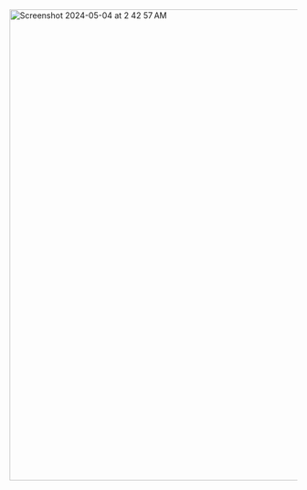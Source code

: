 <img width="826" alt="Screenshot 2024-05-04 at 2 42 57 AM" src="https://github.com/nshishova/DockerCompose/assets/149101687/57d17c83-eab5-4584-ada4-9721e9b29b72">
